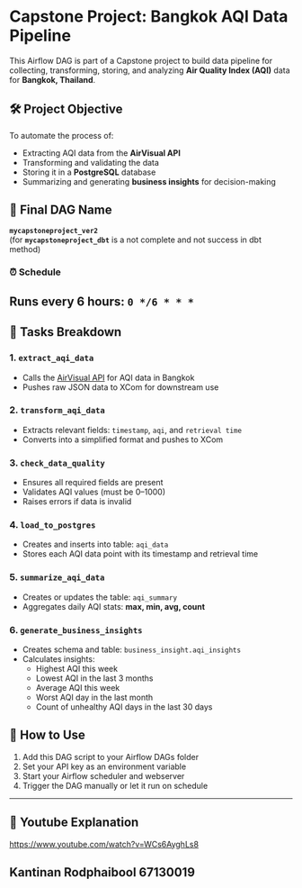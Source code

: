 # Capstone Project: Bangkok AQI Data Pipeline

This Airflow DAG is part of a Capstone project to build  data pipeline for collecting, transforming, storing, and analyzing **Air Quality Index (AQI)** data for **Bangkok, Thailand**.

## 🛠 Project Objective
To automate the process of:
- Extracting AQI data from the **AirVisual API**
- Transforming and validating the data
- Storing it in a **PostgreSQL** database
- Summarizing and generating **business insights** for decision-making

## 📅 Final DAG Name
**`mycapstoneproject_ver2`**  
(for **`mycapstoneproject_dbt`** is a not complete and not success in dbt method)

### ⏰ Schedule
Runs every 6 hours: `0 */6 * * *`
---
## 📌 Tasks Breakdown

### 1. `extract_aqi_data`
- Calls the [AirVisual API](https://www.iqair.com/world-air-quality-api) for AQI data in Bangkok
- Pushes raw JSON data to XCom for downstream use
### 2. `transform_aqi_data`
- Extracts relevant fields: `timestamp`, `aqi`, and `retrieval time`
- Converts into a simplified format and pushes to XCom
### 3. `check_data_quality`
- Ensures all required fields are present
- Validates AQI values (must be 0–1000)
- Raises errors if data is invalid
### 4. `load_to_postgres`
- Creates and inserts into table: `aqi_data`
- Stores each AQI data point with its timestamp and retrieval time
### 5. `summarize_aqi_data`
- Creates or updates the table: `aqi_summary`
- Aggregates daily AQI stats: **max, min, avg, count**
### 6. `generate_business_insights`
- Creates schema and table: `business_insight.aqi_insights`
- Calculates insights:
  - Highest AQI this week
  - Lowest AQI in the last 3 months
  - Average AQI this week
  - Worst AQI day in the last month
  - Count of unhealthy AQI days in the last 30 days


## 🚀 How to Use

1. Add this DAG script to your Airflow DAGs folder
2. Set your API key as an environment variable
3. Start your Airflow scheduler and webserver
4. Trigger the DAG manually or let it run on schedule
---

## 🎥 Youtube Explanation 
https://www.youtube.com/watch?v=WCs6AyghLs8

## Kantinan Rodphaibool 67130019
